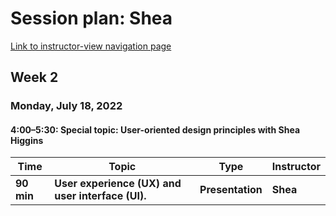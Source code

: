 # Session plan: Shea

[Link to instructor-view navigation page](daily_instructor_view.md)

## Week 2

### Monday, July 18, 2022

#### 4:00–5:30: Special topic: User-oriented design principles with Shea Higgins

Time | Topic | Type | Instructor
---- | ---- | ---- | ---- 
**90 min** | **User experience (UX) and user interface (UI).** | **Presentation** | **Shea**

